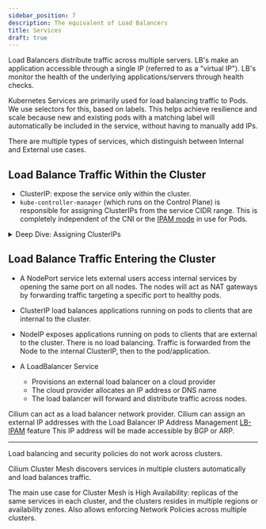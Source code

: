 ```yaml
---
sidebar_position: 7
description: The equivalent of Load Balancers
title: Services
draft: true
---
```


Load Balancers distribute traffic across multiple servers.
LB's make an application accessible through a single IP (referred to as a "virtual IP").
LB's monitor the health of the underlying applications/servers through health checks.

Kubernetes Services are primarily used for load balancing traffic to Pods.
We use selectors for this, based on labels.
This helps achieve resilience and scale because new and existing pods with a matching label will automatically be included in the service, without having to manually add IPs.

There are multiple types of services, which distinguish between Internal and External use cases.

## Load Balance Traffic Within the Cluster
- ClusterIP: expose the service only within the cluster.
- `kube-controller-manager` (which runs on the Control Plane) is responsible for assigning ClusterIPs from the service CIDR range. This is completely independent of the CNI or the [IPAM mode](./IPAM.md) in use for Pods.


<details>
<summary>Deep Dive: Assigning ClusterIPs</summary>

The `kube-controller-manager` runs various controllers, each responsible for a specific aspect of cluster state management. One of them is the `ServiceController`.

This controller is the one responsible for allocating ClusterIP addresses to Services.
It selects an IP from the Service ClusterIP CIDR range, and updates the Service resource with the chosen virtual IP.

`kube-apiserver` then validates and persists the state of resources (like Pods, Services, Deployments) into etcd.
</details>

## Load Balance Traffic Entering the Cluster
- A NodePort service lets external users access internal services by opening the same port on all nodes.
The nodes will act as NAT gateways by forwarding traffic targeting a specific port to healthy pods.

- ClusterIP load balances applications running on pods to clients that are internal to the cluster.
- NodeIP exposes applications running on pods to clients that are external to the cluster. There is no load balancing. Traffic is forwarded from the Node to the internal ClusterIP, then to the pod/application.

- A LoadBalancer Service
    - Provisions an external load balancer on a cloud provider
    - The cloud provider allocates an IP address or DNS name
    - The load balancer will forward and distribute traffic across nodes.


Cilium can act as a load balancer network provider. 
Cilium can assign an external IP addresses with the Load Balancer IP Address Management [LB-IPAM](https://docs.cilium.io/en/stable/network/lb-ipam/) feature
This IP address will be made accessible by BGP or ARP.


---

Load balancing and security policies do not work across clusters.

Cilium Cluster Mesh discovers services in multiple clusters automatically and load balances traffic.

The main use case for Cluster Mesh is High Availability: replicas of the same services in each cluster, and the clusters resides in multiple regions or availability zones. Also allows enforcing Network Policies across multiple clusters.